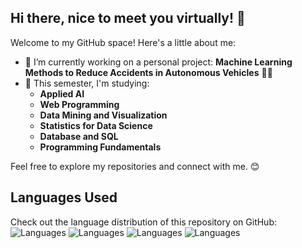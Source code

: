 ## Hi there, nice to meet you virtually! 👋

Welcome to my GitHub space! Here's a little about me:

- 🔭 I’m currently working on a personal project: **Machine Learning Methods to Reduce Accidents in Autonomous Vehicles** 🚗💡  
- 🌱 This semester, I'm studying:  
  - **Applied AI**  
  - **Web Programming**  
  - **Data Mining and Visualization**  
  - **Statistics for Data Science**  
  - **Database and SQL**  
  - **Programming Fundamentals**

Feel free to explore my repositories and connect with me. 😊

## Languages Used
Check out the language distribution of this repository on GitHub:
![Languages](https://img.shields.io/badge/Languages-50%25%20Python%20-ff0000?style=flat&logo=python)
![Languages](https://img.shields.io/badge/Languages-30%25%20JavaScript%20-ffcc00?style=flat&logo=javascript)
![Languages](https://img.shields.io/badge/Languages-20%25%20HTML%20-%23e34c26?style=flat&logo=html5)
![Languages](https://img.shields.io/badge/Languages-20%25%20CSS%20-%23e34c26?style=flat&logo=html5)
